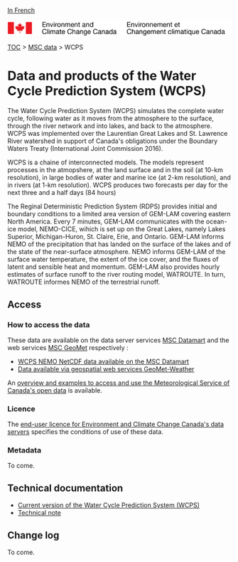 [In French](readme_wcps_fr.md)

![ECCC logo](../../img_eccc-logo.png)

[TOC](../../readme_en.md) > [MSC data](../readme_en.md) > WCPS

# Data and products of the Water Cycle Prediction System (WCPS)

The Water Cycle Prediction System (WCPS) simulates the complete water cycle, following water as it moves from the atmosphere to the surface, through the river network and into lakes, and back to the atmosphere. WCPS was implemented over the Laurentian Great Lakes and St. Lawrence River watershed in support of Canada's obligations under the Boundary Waters Treaty (International Joint Commission 2016). 

WCPS is a chaine of interconnected models.  The models represent processes in the atmopshere, at the land surface and in the soil (at 10-km resolution), in large bodies of water and marine ice (at 2-km resolution), and in rivers (at 1-km resolution). WCPS produces two forecasts per day for the next three and a half days (84 hours)

The Reginal Deterministic Prediction System (RDPS) provides initial and boundary conditions to a limited area version of GEM-LAM covering eastern North America. Every 7 minutes, GEM-LAM communicates with the ocean-ice model, NEMO-CICE, wihich is set up on the Great Lakes, namely Lakes Superior, Michigan-Huron, St. Claire, Erie, and Ontario. GEM-LAM informs NEMO of the precipitation that has landed on the surface of the lakes and of the state of the near-surface atmosphere. NEMO informs GEM-LAM of the surface water temperature, the extent of the ice cover, and the fluxes of latent and sensible heat and momentum. GEM-LAM also provides hourly estimates of surface runoff to the river routing model, WATROUTE. In turn, WATROUTE informes NEMO of the terrestrial runoff. 

## Access

### How to access the data 

These data are available on the data server services [MSC Datamart](../../msc-datamart/readme_en.md) and the web services [MSC GeoMet](../../msc-geomet/readme_en.md) respectively :

* [WCPS NEMO NetCDF data available on the MSC Datamart](readme_wcps_nemo-datamart_en.md) 
* [Data available via geospatial web services GeoMet-Weather](../../msc-geomet/readme_en.md)

An [overview and examples to access and use the Meteorological Service of Canada's open data](../../usage/readme_en.md) is available.

### Licence

The [end-user licence for Environment and Climate Change Canada's data servers](../../licence/readme_en.md) specifies the conditions of use of these data.


### Metadata

To come.

## Technical documentation

* [Current version of the Water Cycle Prediction System (WCPS)](http://collaboration.cmc.ec.gc.ca/cmc/CMOI/product_guide/docs/tech_specifications/tech_specifications_WCPS_e.pdf)
* [Technical note](http://collaboration.cmc.ec.gc.ca/cmc/CMOI/product_guide/docs/tech_notes/technote_wcps_e.pdf)

## Change log 

To come.
